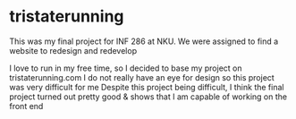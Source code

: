 # tristaterunning
This was my final project for INF 286 at NKU.
We were assigned to find a website to redesign and redevelop

I love to run in my free time, so I decided to base my project on tristaterunning.com
I do not really have an eye for design so this project was very difficult for me
Despite this project being difficult, I think the final project turned out pretty good & shows that I am capable of working on the front end
